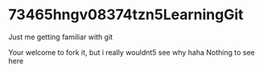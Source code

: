 # 73465hngv08374tzn5LearningGit
Just me getting familiar with git

Your welcome to fork it, but i really wouldnt5 see why haha
Nothing to see here